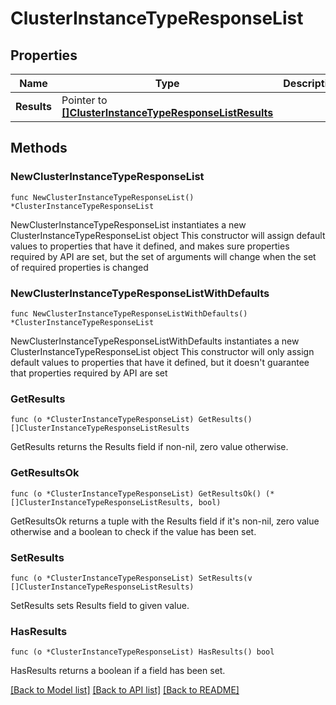 # ClusterInstanceTypeResponseList

## Properties

Name | Type | Description | Notes
------------ | ------------- | ------------- | -------------
**Results** | Pointer to [**[]ClusterInstanceTypeResponseListResults**](ClusterInstanceTypeResponseListResults.md) |  | [optional] 

## Methods

### NewClusterInstanceTypeResponseList

`func NewClusterInstanceTypeResponseList() *ClusterInstanceTypeResponseList`

NewClusterInstanceTypeResponseList instantiates a new ClusterInstanceTypeResponseList object
This constructor will assign default values to properties that have it defined,
and makes sure properties required by API are set, but the set of arguments
will change when the set of required properties is changed

### NewClusterInstanceTypeResponseListWithDefaults

`func NewClusterInstanceTypeResponseListWithDefaults() *ClusterInstanceTypeResponseList`

NewClusterInstanceTypeResponseListWithDefaults instantiates a new ClusterInstanceTypeResponseList object
This constructor will only assign default values to properties that have it defined,
but it doesn't guarantee that properties required by API are set

### GetResults

`func (o *ClusterInstanceTypeResponseList) GetResults() []ClusterInstanceTypeResponseListResults`

GetResults returns the Results field if non-nil, zero value otherwise.

### GetResultsOk

`func (o *ClusterInstanceTypeResponseList) GetResultsOk() (*[]ClusterInstanceTypeResponseListResults, bool)`

GetResultsOk returns a tuple with the Results field if it's non-nil, zero value otherwise
and a boolean to check if the value has been set.

### SetResults

`func (o *ClusterInstanceTypeResponseList) SetResults(v []ClusterInstanceTypeResponseListResults)`

SetResults sets Results field to given value.

### HasResults

`func (o *ClusterInstanceTypeResponseList) HasResults() bool`

HasResults returns a boolean if a field has been set.


[[Back to Model list]](../README.md#documentation-for-models) [[Back to API list]](../README.md#documentation-for-api-endpoints) [[Back to README]](../README.md)



